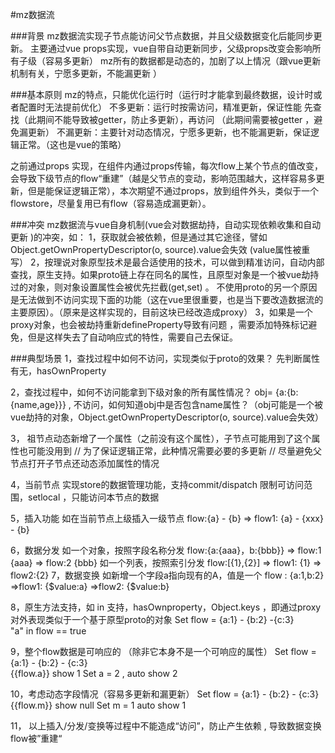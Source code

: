 #mz数据流

###背景
mz数据流实现子节点能访问父节点数据，并且父级数据变化后能同步更新。
主要通过vue props实现，vue自带自动更新同步，父级props改变会影响所有子级（容易多更新）
mz所有的数据都是动态的，加剧了以上情况（跟vue更新机制有关，宁愿多更新，不能漏更新 ）

###基本原则
mz的特点，只能优化运行时（运行时才能拿到最终数据，设计时或者配置时无法提前优化）
不多更新：运行时按需访问，精准更新，保证性能
先查找（此期间不能导致被getter，防止多更新），再访问 （此期间需要被getter ，避免漏更新）
不漏更新：主要针对动态情况，宁愿多更新，也不能漏更新，保证逻辑正常。（这也是vue的策略）

之前通过props 实现，在组件内通过props传输，每次flow上某个节点的值改变，会导致下级节点的flow“重建”（越是父节点的变动，影响范围越大，这样容易多更新，但是能保证逻辑正常），本次期望不通过props，放到组件外头，类似于一个flowstore，尽量复用已有flow（容易造成漏更新）。

###冲突
mz数据流与vue自身机制(vue会对数据劫持，自动实现依赖收集和自动更新 )的冲突，如：
 1，获取就会被依赖，但是通过其它途径，譬如Object.getOwnPropertyDescriptor(o, source).value会失效 (value属性被重写）
 2，按理说对象原型技术是最合适使用的技术，可以做到精准访问，自动内部查找，原生支持。如果proto链上存在同名的属性，且原型对象是一个被vue劫持过的对象，则对象设置属性会被优先拦截(get,set) 。 不使用proto的另一个原因是无法做到不访问实现下面的功能（这在vue里很重要，也是当下要改造数据流的主要原因）。（原来是这样实现的，目前这块已经改造成proxy）
3，如果是一个proxy对象，也会被劫持重新defineProperty导致有问题 ，需要添加特殊标记避免，但是这样失去了自动响应式的特性，需要自己去保证。


###典型场景
1，查找过程中如何不访问，实现类似于proto的效果？
先判断属性有无，hasOwnProperty 

2，查找过程中，如何不访问能拿到下级对象的所有属性情况？
obj= {a:{b:{name,age}}}  , 不访问，如何知道obj中是否包含name属性？（obj可能是一个被vue劫持的对象，Object.getOwnPropertyDescriptor(o, source).value会失效）

3， 祖节点动态新增了一个属性（之前没有这个属性），子节点可能用到了这个属性也可能没用到
//     为了保证逻辑正常，此种情况需要必要的多更新
//     尽量避免父节点打开子节点还动态添加属性的情况

4，当前节点
实现store的数据管理功能，支持commit/dispatch
限制可访问范围，setlocal ，只能访问本节点的数据

5，插入功能
如在当前节点上级插入一级节点
flow:{a} - {b}   => flow1: {a} - {xxx} - {b}

6，数据分发
如一个对象，按照字段名称分发
flow:{a:{aaa}，b:{bbb}}  =>  flow:1 {aaa}
                                     =>   flow:2 {bbb}
如一个列表，按照索引分发
flow:[{1},{2}]  => flow1: {1}
               =>  flow2:{2}
7，数据变换
如新增一个字段a指向现有的A，值是一个
flow : {a:1,b:2}  =>flow1: {$value:a}
           =>flow2: {$value:b}

8，原生方法支持，如 in 支持，hasOwnproperty，Object.keys ，即通过proxy对外表现类似于一个基于原型proto的对象
Set flow = {a:1} - {b:2} -{c:3}  
        "a" in flow == true

9，整个flow数据是可响应的 （除非它本身不是一个可响应的属性）
Set flow = {a:1} - {b:2} - {c:3}   
       {{flow.a}}  show 1
Set a = 2 , auto show 2 

10，考虑动态字段情况（容易多更新和漏更新）
          Set flow = {a:1} - {b:2} - {c:3}   
{{flow.m}}  show null
Set m = 1 auto show 1

11， 以上插入/分发/变换等过程中不能造成“访问”，防止产生依赖 , 导致数据变换flow被”重建“
